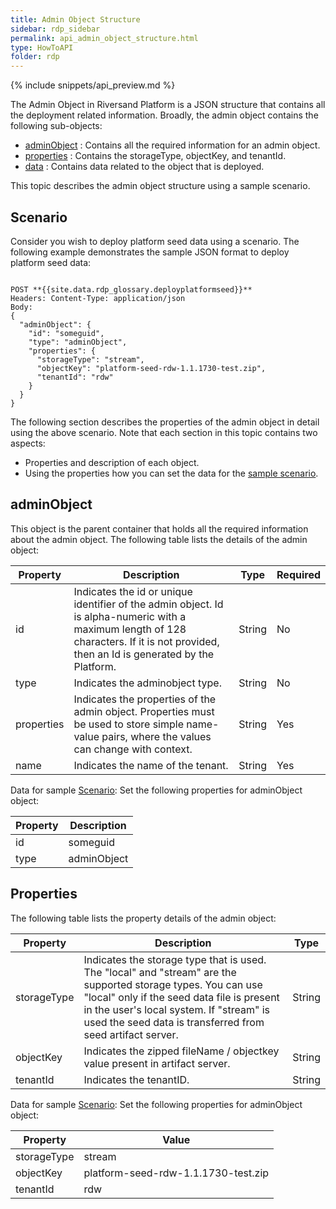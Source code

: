 ```yaml
---
title: Admin Object Structure
sidebar: rdp_sidebar
permalink: api_admin_object_structure.html
type: HowToAPI
folder: rdp
---
```


{% include snippets/api_preview.md %}

The Admin Object in Riversand Platform is a JSON structure that contains all the deployment related information. Broadly, the admin object contains the following sub-objects:

* [adminObject](#admincobject) : Contains all the required information for an admin object.
* [properties](#properties) : Contains the storageType, objectKey, and tenantId.
* [data](#data) : Contains data related to the object that is deployed.

This topic describes the admin object structure using a sample scenario.

## Scenario

Consider you wish to deploy platform seed data using a scenario. The following example demonstrates the sample JSON format to deploy platform seed data:

<pre><code>
POST **{{site.data.rdp_glossary.deployplatformseed}}**
Headers: Content-Type: application/json
Body:
{
  "adminObject": {
    "id": "someguid",
    "type": "adminObject",
    "properties": {
      "storageType": "stream",
      "objectKey": "platform-seed-rdw-1.1.1730-test.zip",
      "tenantId": "rdw"
    }
  }
}
</code></pre>

The following section describes the properties of the admin object in detail using the above scenario. Note that each section in this topic contains two aspects:

* Properties and description of each object. 
* Using the properties how you can set the data for the [sample scenario](#scenario).

## adminObject

This object is the parent container that holds all the required information about the admin object. The following table lists the details of the admin object:

| Property | Description | Type | Required |
|----------|-------------|------|----------|
| id | Indicates the id or unique identifier of the admin object. Id is alpha-numeric with a maximum length of 128 characters. If it is not provided, then an Id is generated by the Platform. | String | No |
| type | Indicates the adminobject type. | String | No |
| properties | Indicates the properties of the admin object. Properties must be used to store simple name-value pairs, where the values can change with context. | String | Yes |
| name | Indicates the name of the tenant. | String | Yes |

Data for sample [Scenario](#scenario): Set the following properties for adminObject object:

| Property | Description | 
|----------|-------------|
| id | someguid |
| type | adminObject |

## Properties

The following table lists the property details of the admin object:

| Property | Description | Type |
|----------|-------------|------|
| storageType | Indicates the storage type that is used. The "local" and "stream" are the supported storage types. You can use "local" only if the seed data file is present in the user's local system. If "stream" is used the seed data is transferred from seed artifact server.| String | Yes |
| objectKey | Indicates the zipped fileName / objectkey value present in artifact server. | String | Yes |
| tenantId  | Indicates the tenantID. | String | Yes |

Data for sample [Scenario](#scenario): Set the following properties for adminObject object:

| Property | Value | 
|----------|-------------|
| storageType | stream |
| objectKey | platform-seed-rdw-1.1.1730-test.zip |
| tenantId | rdw |